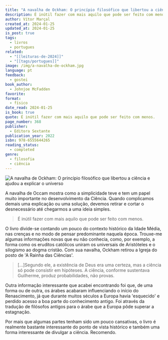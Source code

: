 ```yaml
---
title: "A navalha de Ockham: O princípio filosófico que libertou a ciência e ajudou a explicar o universo"
description: É inútil fazer com mais aquilo que pode ser feito com menos.
author: Vítor Marçal
created_at: 2024-01-25
updated_at: 2024-01-25
is_post: true
tags:
  - livros
  - portugues
related:
  - "[[leituras-de-2024]]"
  - "[[tags/portugues]]"
image: /img/a-navalha-de-ockham.jpg
language: pt
feedback:
  - gostei
book_author:
  - Johnjoe McFadden
favorite: 
format:
  - físico
date_read: 2024-01-25
is_book: true
quote: É inútil fazer com mais aquilo que pode ser feito com menos.
page_number: 368
publisher:
  - Editora Sextante
publication_year: 2022
isbn: 978-6555644265
reading_status:
  - completed
genre:
  - filosofia
  - ciência
---
```


![A navalha de Ockham: O princípio filosófico que libertou a ciência e ajudou a explicar o universo](/img/a-navalha-de-ockham.jpg)

A navalha de Occam mostra como a simplicidade teve e tem um papel muito importante no desenvolvimento da Ciência. Quando complicamos demais uma explicação ou uma solução, devemos retirar e cortar o desnecessário até chegarmos a uma ideia simples.

> É inútil fazer com mais aquilo que pode ser feito com menos.

O livro divide-se contando um pouco do contexto histórico da Idade Média, nas crenças e no modo de pensar predominante naquela época. Trouxe-me algumas informações novas que eu não conhecia, como, por exemplo, a forma como os eruditos católicos uniram os universais de Aristóteles e o silogismo ao dogma cristão. Com sua navalha, Ockham retirou a Igreja do posto de 'A Rainha das Ciências'.

> \[...\]Segundo ele, a existência de Deus era uma certeza, mas a ciência só pode consistir em hipóteses. A ciência, conforme sustentava Guilherme, produz probabilidades, não provas.

Outra informação interessante que acabei encontrando foi que, de uma forma ou de outra, os árabes acabaram influenciando o início do Renascimento, já que durante muitos séculos a Europa havia 'esquecido' e perdido acesso a boa parte do conhecimento antigo. Foi através da tradução de filósofos antigos para o árabe que a Europa pôde superar a estagnação.

Por mais que algumas partes tenham sido um pouco cansativas, o livro é realmente bastante interessante do ponto de vista histórico e também uma forma interessante de divulgar a ciência. Recomendo.